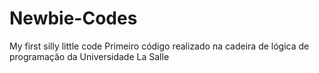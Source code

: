 # Newbie-Codes
My first silly little code 
Primeiro código realizado na cadeira de lógica de programação da Universidade La Salle
